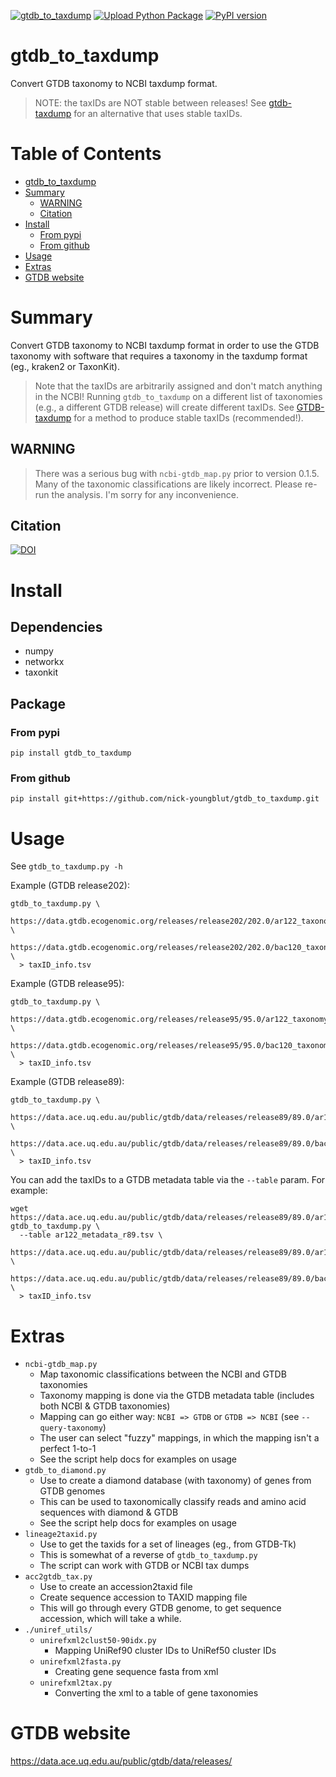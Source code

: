 [![gtdb_to_taxdump](https://github.com/nick-youngblut/gtdb_to_taxdump/actions/workflows/pythonpackage.yml/badge.svg)](https://github.com/nick-youngblut/gtdb_to_taxdump/actions/workflows/pythonpackage.yml)
[![Upload Python Package](https://github.com/nick-youngblut/gtdb_to_taxdump/actions/workflows/python-publish.yml/badge.svg)](https://github.com/nick-youngblut/gtdb_to_taxdump/actions/workflows/python-publish.yml)
[![PyPI version](https://badge.fury.io/py/gtdb-to-taxdump.svg)](https://badge.fury.io/py/gtdb-to-taxdump)

gtdb_to_taxdump
===============

Convert GTDB taxonomy to NCBI taxdump format.

> NOTE: the taxIDs are NOT stable between releases!
> See [gtdb-taxdump](https://github.com/shenwei356/gtdb-taxdump) for an alternative that uses stable taxIDs.

# Table of Contents

- [gtdb_to_taxdump](#gtdb-to-taxdump)
- [Summary](#summary)
  * [WARNING](#warning)
  * [Citation](#citation)
- [Install](#install)
    + [From pypi](#from-pypi)
    + [From github](#from-github)
- [Usage](#usage)
- [Extras](#extras)
- [GTDB website](#gtdb-website)

# Summary

Convert GTDB taxonomy to NCBI taxdump format in order to
use the GTDB taxonomy with software that requires a
taxonomy in the taxdump format (eg., kraken2 or TaxonKit).

> Note that the taxIDs are arbitrarily assigned and don't
match anything in the NCBI! Running `gtdb_to_taxdump` on
a different list of taxonomies (e.g., a different GTDB release)
will create different taxIDs.
See [GTDB-taxdump](https://github.com/shenwei356/gtdb-taxdump) for a method 
to produce stable taxIDs (recommended!). 

## WARNING

> There was a serious bug with `ncbi-gtdb_map.py` prior to version 0.1.5.
  Many of the taxonomic classifications are likely incorrect.
  Please re-run the analysis. I'm sorry for any inconvenience.

## Citation 

[![DOI](https://zenodo.org/badge/DOI/10.5281/zenodo.3696964.svg)](https://doi.org/10.5281/zenodo.3696964)


# Install

## Dependencies

* numpy
* networkx
* taxonkit

## Package

### From pypi

```
pip install gtdb_to_taxdump
```

### From github

```
pip install git+https://github.com/nick-youngblut/gtdb_to_taxdump.git
```


# Usage

See `gtdb_to_taxdump.py -h`

Example (GTDB release202):

```
gtdb_to_taxdump.py \
  https://data.gtdb.ecogenomic.org/releases/release202/202.0/ar122_taxonomy_r202.tsv.gz \
  https://data.gtdb.ecogenomic.org/releases/release202/202.0/bac120_taxonomy_r202.tsv.gz \
  > taxID_info.tsv
```

Example (GTDB release95):

```
gtdb_to_taxdump.py \
  https://data.gtdb.ecogenomic.org/releases/release95/95.0/ar122_taxonomy_r95.tsv.gz \
  https://data.gtdb.ecogenomic.org/releases/release95/95.0/bac120_taxonomy_r95.tsv.gz \
  > taxID_info.tsv
```

Example (GTDB release89):

```
gtdb_to_taxdump.py \
  https://data.ace.uq.edu.au/public/gtdb/data/releases/release89/89.0/ar122_taxonomy_r89.tsv \
  https://data.ace.uq.edu.au/public/gtdb/data/releases/release89/89.0/bac120_taxonomy_r89.tsv \
  > taxID_info.tsv
```

You can add the taxIDs to a GTDB metadata table via the `--table` param. For example:

```
wget https://data.ace.uq.edu.au/public/gtdb/data/releases/release89/89.0/ar122_metadata_r89.tsv
gtdb_to_taxdump.py \
  --table ar122_metadata_r89.tsv \
  https://data.ace.uq.edu.au/public/gtdb/data/releases/release89/89.0/ar122_taxonomy_r89.tsv \
  https://data.ace.uq.edu.au/public/gtdb/data/releases/release89/89.0/bac120_taxonomy_r89.tsv \
  > taxID_info.tsv
```

# Extras

* `ncbi-gtdb_map.py`
  * Map taxonomic classifications between the NCBI and GTDB taxonomies
  * Taxonomy mapping is done via the GTDB metadata table (includes both NCBI & GTDB taxonomies)
  * Mapping can go either way: `NCBI => GTDB` or `GTDB => NCBI` (see `--query-taxonomy`)
  * The user can select "fuzzy" mappings, in which the mapping isn't a perfect 1-to-1
  * See the script help docs for examples on usage
* `gtdb_to_diamond.py`
  * Use to create a diamond database (with taxonomy) of genes from GTDB genomes
  * This can be used to taxonomically classify reads and amino acid sequences with diamond & GTDB
  * See the script help docs for examples on usage
* `lineage2taxid.py`
  * Use to get the taxids for a set of lineages (eg., from GTDB-Tk) 
  * This is somewhat of a reverse of `gtdb_to_taxdump.py`
  * The script can work with GTDB or NCBI tax dumps
* `acc2gtdb_tax.py`
  * Use to create an accession2taxid file
  * Create sequence accession to TAXID mapping file
  * This will go through every GTDB genome, to get sequence accession, which will take a while.
* `./uniref_utils/`
  * `unirefxml2clust50-90idx.py`
    * Mapping UniRef90 cluster IDs to UniRef50 cluster IDs
  * `unirefxml2fasta.py`
    * Creating gene sequence fasta from xml
  * `unirefxml2tax.py`
    * Converting the xml to a table of gene taxonomies

# GTDB website

https://data.ace.uq.edu.au/public/gtdb/data/releases/

